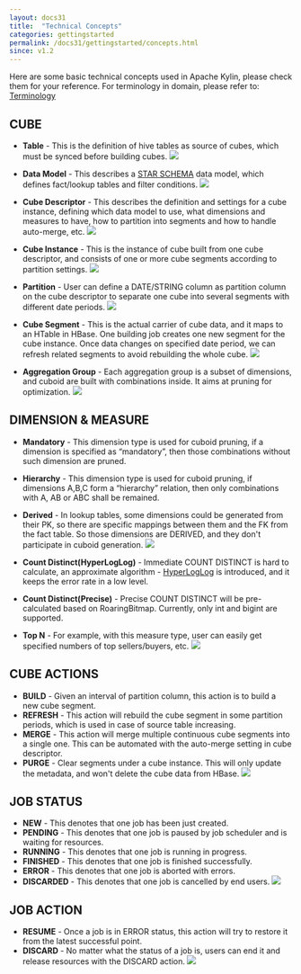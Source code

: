 ```yaml
---
layout: docs31
title:  "Technical Concepts"
categories: gettingstarted
permalink: /docs31/gettingstarted/concepts.html
since: v1.2
---
```

 
Here are some basic technical concepts used in Apache Kylin, please check them for your reference.
For terminology in domain, please refer to: [Terminology](terminology.html)

## CUBE
* __Table__ - This is the definition of hive tables as source of cubes, which must be synced before building cubes.
![](/images/docs/concepts/DataSource.png)

* __Data Model__ - This describes a [STAR SCHEMA](https://en.wikipedia.org/wiki/Star_schema) data model, which defines fact/lookup tables and filter conditions.
![](/images/docs/concepts/DataModel.png)

* __Cube Descriptor__ - This describes the definition and settings for a cube instance, defining which data model to use, what dimensions and measures to have, how to partition into segments and how to handle auto-merge, etc.
![](/images/docs/concepts/CubeDesc.png)

* __Cube Instance__ - This is the instance of cube built from one cube descriptor, and consists of one or more cube segments according to partition settings.
![](/images/docs/concepts/CubeInstance.png)

* __Partition__ - User can define a DATE/STRING column as partition column on the cube descriptor to separate one cube into several segments with different date periods.
![](/images/docs/concepts/Partition.png)

* __Cube Segment__ - This is the actual carrier of cube data, and it maps to an HTable in HBase. One building job creates one new segment for the cube instance. Once data changes on specified date period, we can refresh related segments to avoid rebuilding the whole cube.
![](/images/docs/concepts/CubeSegment.png)

* __Aggregation Group__ - Each aggregation group is a subset of dimensions, and cuboid are built with combinations inside. It aims at pruning for optimization.
![](/images/docs/concepts/AggregationGroup.png)

## DIMENSION & MEASURE
* __Mandatory__ - This dimension type is used for cuboid pruning, if a dimension is specified as “mandatory”, then those combinations without such dimension are pruned.
* __Hierarchy__ - This dimension type is used for cuboid pruning, if dimensions A,B,C form a “hierarchy” relation, then only combinations with A, AB or ABC shall be remained. 
* __Derived__ - In lookup tables, some dimensions could be generated from their PK, so there are specific mappings between them and the FK from the fact table. So those dimensions are DERIVED, and they don't participate in cuboid generation.
![](/images/docs/concepts/Dimension.png)

* __Count Distinct(HyperLogLog)__ - Immediate COUNT DISTINCT is hard to calculate, an approximate algorithm - [HyperLogLog](https://en.wikipedia.org/wiki/HyperLogLog) is introduced, and it keeps the error rate in a low level. 
* __Count Distinct(Precise)__ - Precise COUNT DISTINCT will be pre-calculated based on RoaringBitmap. Currently, only int and bigint are supported.
* __Top N__ - For example, with this measure type, user can easily get specified numbers of top sellers/buyers, etc. 
![](/images/docs/concepts/Measure.png)

## CUBE ACTIONS
* __BUILD__ - Given an interval of partition column, this action is to build a new cube segment.
* __REFRESH__ - This action will rebuild the cube segment in some partition periods, which is used in case of source table increasing.
* __MERGE__ - This action will merge multiple continuous cube segments into a single one. This can be automated with the auto-merge setting in cube descriptor.
* __PURGE__ - Clear segments under a cube instance. This will only update the metadata, and won't delete the cube data from HBase.
![](/images/docs/concepts/CubeAction.png)

## JOB STATUS
* __NEW__ - This denotes that one job has been just created.
* __PENDING__ - This denotes that one job is paused by job scheduler and is waiting for resources.
* __RUNNING__ - This denotes that one job is running in progress.
* __FINISHED__ - This denotes that one job is finished successfully.
* __ERROR__ - This denotes that one job is aborted with errors.
* __DISCARDED__ - This denotes that one job is cancelled by end users.
![](/images/docs/concepts/Job.png)

## JOB ACTION
* __RESUME__ - Once a job is in ERROR status, this action will try to restore it from the latest successful point.
* __DISCARD__ - No matter what the status of a job is, users can end it and release resources with the DISCARD action.
![](/images/docs/concepts/JobAction.png)
